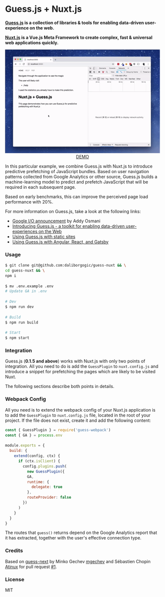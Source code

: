# Guess.js + Nuxt.js

**[Guess.js](https://github.com/guess-js/guess) is a collection of libraries & tools for enabling data-driven user-experience on the web.**

**[Nuxt.js](https://github.com/nuxt/nuxt.js) is a Vue.js Meta Framework to create complex, fast & universal web applications quickly.**

<p align="center">
  <a href="https://guess-nuxt.now.sh/">
    <img src="https://raw.githubusercontent.com/daliborgogic/guess-nuxt/master/assets/demo.gif"><br>
    DEMO
  </a>
</p>

In this particular example, we combine Guess.js with Nuxt.js to introduce predictive prefetching of JavaScript bundles. Based on user navigation patterns collected from Google Analytics or other source, Guess.js builds a machine-learning model to predict and prefetch JavaScript that will be required in each subsequent page.

Based on early benchmarks, this can improve the perceived page load performance with 20%.

For more information on Guess.js, take a look at the following links:
* [Google I/O announcement](https://www.youtube.com/watch?time_continue=2093&v=Mv-l3-tJgGk) by Addy Osmani
* [Introducing Guess.js - a toolkit for enabling data-driven user-experiences on the Web](https://blog.mgechev.com/2018/05/09/introducing-guess-js-data-driven-user-experiences-web/)
* [Using Guess.js with static sites](https://github.com/guess-js/guess/tree/master/experiments/guess-static-sites)
* [Using Guess.js with Angular, React, and Gatsby](https://github.com/guess-js/guess/tree/master/packages/guess-webpack)

### Usage

```bash
$ git clone git@github.com:daliborgogic/guess-nuxt && \
cd guess-nuxt && \
npm i

$ mv .env.example .env
# Update GA in .env

# Dev
$ npm run dev

# Build
$ npm run build

# Start
$ npm start
```

### Integration

Guess.js (**0.1.5 and above**) works with Nuxt.js with only two points of integration. All you need to do is add the `GuessPlugin` to `nuxt.config.js` and introduce a snippet for prefetching the pages which are likely to be visited Nuxt.

The following sections describe both points in details.

### Webpack Config

All you need is to extend the webpack config of your Nuxt.js application is to add the `GuessPlugin` to `nuxt.config.js` file, located in the root of your project. If the file does not exist, create it and add the following content:

```javascript
const { GuessPlugin } = require('guess-webpack')
const { GA } = process.env

module.exports = {
  build: {
    extend(config, ctx) {
      if (ctx.isClient) {
        config.plugins.push(
          new GuessPlugin({
          GA,
          runtime: {
            delegate: true
          },
          routeProvider: false
        })
      )
    }
  }
}
```

The routes that `guess()` returns depend on the Google Analytics report that it has extracted, together with the user's effective connection type.

### Credits

Based on [guess-next](https://github.com/mgechev/guess-next) by Minko Gechev [mgechev](https://github.com/mgechev) and Sébastien Chopin [Atinux](https://github.com/Atinux) for pull request [#1](https://github.com/daliborgogic/guess-nuxt/pull/1).

### License

MIT
